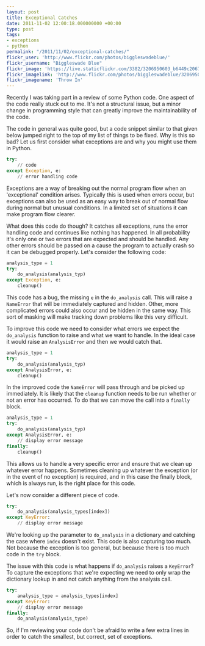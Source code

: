 ```yaml
---
layout: post
title: Exceptional Catches
date: 2011-11-02 12:00:18.000000000 +00:00
type: post
tags:
- exceptions
- python
permalink: "/2011/11/02/exceptional-catches/"
flickr_user: 'http://www.flickr.com/photos/biggleswadeblue/'
flickr_username: "Biggleswade Blue"
flickr_image: 'https://live.staticflickr.com/3382/3206950603_b6449c2067_w.jpg'
flickr_imagelink: 'http://www.flickr.com/photos/biggleswadeblue/3206950603/'
flickr_imagename: 'Throw In'
---
```

Recently I was taking part in a review of some Python code. One aspect of the code really stuck out to me.
It's not a structural issue, but a minor change in programming style that can greatly improve the
maintainability of the code.

The code in general was quite good, but a code snippet similar to that given below jumped right to the top of
my list of things to be fixed. Why is this so bad? Let us first consider what exceptions are and why you might
use them in Python.
```python
try:
    // code
except Exception, e:
    // error handling code
```

 Exceptions are a way of breaking out the normal program flow when an 'exceptional' condition arises.
Typically this is used when errors occur, but exceptions can also be used as an easy way to break out of
normal flow during normal but unusual conditions. In a limited set of situations it can make program flow
clearer.

What does this code do though? It catches all exceptions, runs the error handling code and continues like
nothing has happened. In all probability it's only one or two errors that are expected and should be handled.
Any other errors should be passed on a cause the program to actually crash so it can be debugged properly.
Let's consider the following code:

```python
analysis_type = 1
try:
    do_analysis(analysis_typ)
except Exception, e:
    cleanup()
```

 This code has a bug, the missing `e` in the `do_analysis` call. This will raise a
`NameError` that will be immediately captured and hidden. Other, more complicated errors could also
occur and be hidden in the same way. This sort of masking will make tracking down problems like this very
difficult.

To improve this code we need to consider what errors we expect the `do_analysis` function to raise and
what we want to handle. In the ideal case it would raise an `AnalysisError` and then we would catch
that.
```python
analysis_type = 1
try:
    do_analysis(analysis_typ)
except AnalysisError, e:
    cleanup()
```

 In the improved code the `NameError` will pass through and be picked up immediately. It is likely
that the `cleanup` function needs to be run whether or not an error has occurred. To do that we can
move the call into a `finally` block.

```python
analysis_type = 1
try:
    do_analysis(analysis_typ)
except AnalysisError, e:
    // display error message
finally:
    cleanup()
```

 This allows us to handle a very specific error and ensure that we clean up whatever error happens. Sometimes
cleaning up whatever the exception (or in the event of no exception) is required, and in this case the
finally block, which is always run, is the right place for this code.

Let's now consider a different piece of code.
```python
try:
    do_analysis(analysis_types[index])
except KeyError:
    // display error message
```

 We're looking up the parameter to `do_analysis` in a dictionary and catching the case where
`index` doesn't exist. This code is also capturing too much. Not because the exception is too general,
but because there is too much code in the `try` block.

The issue with this code is what happens if `do_analysis` raises a `KeyError`? To capture the
exceptions that we're expecting we need to only wrap the dictionary lookup in and not catch anything from the
analysis call.
```python
try:
    analysis_type = analysis_types[index]
except KeyError:
    // display error message
finally:
    do_analysis(analysis_type)
```

 So, if I'm reviewing your code don't be afraid to write a few extra lines in order to catch the smallest,
but correct, set of exceptions.
